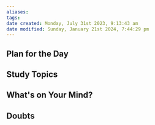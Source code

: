 ```yaml
---
aliases: 
tags: 
date created: Monday, July 31st 2023, 9:13:43 am
date modified: Sunday, January 21st 2024, 7:44:29 pm
---
```


## Plan for the Day

## Study Topics

## What's on Your Mind?

## Doubts